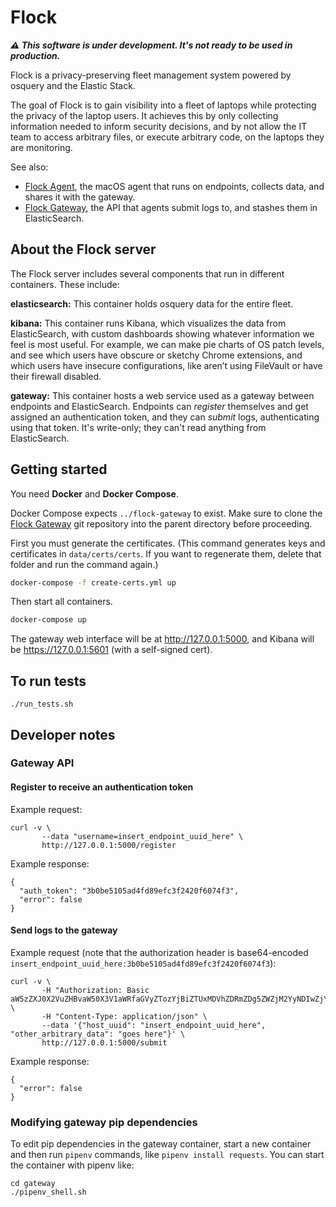 # Flock

_**⚠️ This software is under development. It's not ready to be used in production.**_

Flock is a privacy-preserving fleet management system powered by osquery and the Elastic Stack.

The goal of Flock is to gain visibility into a fleet of laptops while protecting the privacy of the laptop users. It achieves this by only collecting information needed to inform security decisions, and by not allow the IT team to access arbitrary files, or execute arbitrary code, on the laptops they are monitoring.

See also:

- [Flock Agent](https://github.com/firstlookmedia/flock-agent), the macOS agent that runs on endpoints, collects data, and shares it with the gateway.
- [Flock Gateway](https://github.com/firstlookmedia/flock-gateway), the API that agents submit logs to, and stashes them in ElasticSearch.

## About the Flock server

The Flock server includes several components that run in different containers. These include:

**elasticsearch:** This container holds osquery data for the entire fleet.

**kibana:** This container runs Kibana, which visualizes the data from ElasticSearch, with custom dashboards showing whatever information we feel is most useful. For example, we can make pie charts of OS patch levels, and see which users have obscure or sketchy Chrome extensions, and which users have insecure configurations, like aren’t using FileVault or have their firewall disabled.

**gateway:** This container hosts a web service used as a gateway between endpoints and ElasticSearch. Endpoints can _register_ themselves and get assigned an authentication token, and they can _submit_ logs, authenticating using that token. It's write-only; they can't read anything from ElasticSearch.

## Getting started

You need **Docker** and **Docker Compose**.

Docker Compose expects `../flock-gateway` to exist. Make sure to clone the [Flock Gateway](https://github.com/firstlookmedia/flock-gateway) git repository into the parent directory before proceeding.

First you must generate the certificates. (This command generates keys and certificates in `data/certs/certs`. If you want to regenerate them, delete that folder and run the command again.)

```sh
docker-compose -f create-certs.yml up
```

Then start all containers.

```sh
docker-compose up
```

The gateway web interface will be at http://127.0.0.1:5000, and Kibana will be https://127.0.0.1:5601 (with a self-signed cert).

## To run tests

```
./run_tests.sh
```

## Developer notes

### Gateway API

#### Register to receive an authentication token

Example request:

```
curl -v \
       --data "username=insert_endpoint_uuid_here" \
       http://127.0.0.1:5000/register
```

Example response:

```
{
  "auth_token": "3b0be5105ad4fd89efc3f2420f6074f3",
  "error": false
}
```

#### Send logs to the gateway

Example request (note that the authorization header is base64-encoded `insert_endpoint_uuid_here:3b0be5105ad4fd89efc3f2420f6074f3`):

```
curl -v \
       -H "Authorization: Basic aW5zZXJ0X2VuZHBvaW50X3V1aWRfaGVyZTozYjBiZTUxMDVhZDRmZDg5ZWZjM2YyNDIwZjYwNzRmMw==" \
       -H "Content-Type: application/json" \
       --data '{"host_uuid": "insert_endpoint_uuid_here", "other_arbitrary_data": "goes here"}' \
       http://127.0.0.1:5000/submit
```

Example response:

```
{
  "error": false
}
```

### Modifying gateway pip dependencies

To edit pip dependencies in the gateway container, start a new container and then run `pipenv` commands, like `pipenv install requests`. You can start the container with pipenv like:

```
cd gateway
./pipenv_shell.sh
```
